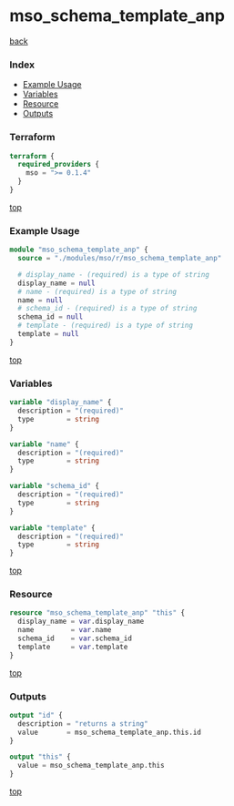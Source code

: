 # mso_schema_template_anp

[back](../mso.md)

### Index

- [Example Usage](#example-usage)
- [Variables](#variables)
- [Resource](#resource)
- [Outputs](#outputs)

### Terraform

```terraform
terraform {
  required_providers {
    mso = ">= 0.1.4"
  }
}
```

[top](#index)

### Example Usage

```terraform
module "mso_schema_template_anp" {
  source = "./modules/mso/r/mso_schema_template_anp"

  # display_name - (required) is a type of string
  display_name = null
  # name - (required) is a type of string
  name = null
  # schema_id - (required) is a type of string
  schema_id = null
  # template - (required) is a type of string
  template = null
}
```

[top](#index)

### Variables

```terraform
variable "display_name" {
  description = "(required)"
  type        = string
}

variable "name" {
  description = "(required)"
  type        = string
}

variable "schema_id" {
  description = "(required)"
  type        = string
}

variable "template" {
  description = "(required)"
  type        = string
}
```

[top](#index)

### Resource

```terraform
resource "mso_schema_template_anp" "this" {
  display_name = var.display_name
  name         = var.name
  schema_id    = var.schema_id
  template     = var.template
}
```

[top](#index)

### Outputs

```terraform
output "id" {
  description = "returns a string"
  value       = mso_schema_template_anp.this.id
}

output "this" {
  value = mso_schema_template_anp.this
}
```

[top](#index)